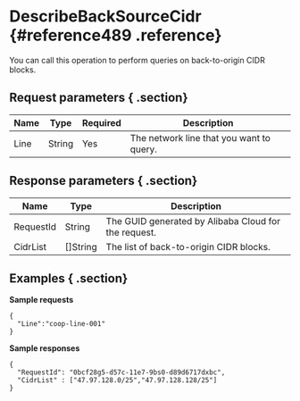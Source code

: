 # DescribeBackSourceCidr {#reference489 .reference}

You can call this operation to perform queries on back-to-origin CIDR blocks.

## Request parameters { .section}

|Name|Type|Required|Description|
|----|----|--------|-----------|
|Line|String|Yes|The network line that you want to query.|

## Response parameters { .section}

|Name|Type|Description|
|----|----|-----------|
|RequestId|String|The GUID generated by Alibaba Cloud for the request.|
|CidrList|\[\]String|The list of back-to-origin CIDR blocks.|

## Examples { .section}

**Sample requests**

```
{
  "Line":"coop-line-001"
}

```

**Sample responses**

```
{
  "RequestId": "0bcf28g5-d57c-11e7-9bs0-d89d6717dxbc",
  "CidrList" : ["47.97.128.0/25","47.97.128.128/25"]
}

```

